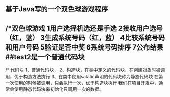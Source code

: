 基于Java写的一个双色球游戏程序
---------------------
/*双色球游戏
		1用户选择机选还是手选
		2接收用户选号（红，蓝）
		3生成系统号码（红，蓝）
		4比较系统号码和用户号码
		5验证是否中奖
		6系统号码排序
		7公布结果
##test2是一个普通代码块
---
/*
		代码块
		1、普通代码块，
		2、构造块，在类中定义的代码块、在创建对象时被调用，优于构造方法执行
		3、在类中使用satatic声明的代码块称为静态代码块
		在第一次使用的时候被调用，只会执行一次，优于构造块执行
		我们在项目开发中，通常会使用静态代码块来初始化只调用一次的数据。
